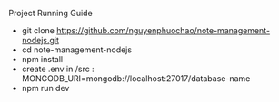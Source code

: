 Project Running Guide
- git clone https://github.com/nguyenphuochao/note-management-nodejs.git
- cd note-management-nodejs
- npm install
- create .env in /src : MONGODB_URI=mongodb://localhost:27017/database-name
- npm run dev
